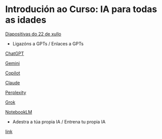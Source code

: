 # Introdución ao Curso: IA para todas as idades

[comment]: <> (this is a comment)

[Diapositivas do 22 de xullo](slides22.pdf)

- Ligazóns a GPTs / Enlaces a GPTs

[ChatGPT](https://chatgpt.com)

[Gemini](https://gemini.google.com/)

[Copilot](https://copilot.microsoft.com/)

[Claude](https://claude.ai/)

[Perplexity](https://www.perplexity.ai/)

[Grok](https://x.ai/)

[NotebookLM](https://notebooklm.google/)

- Adestra a túa propia IA / Entrena tu propia IA

[link](https://machinelearningforkids.co.uk/?lang=es#!/welcome)

